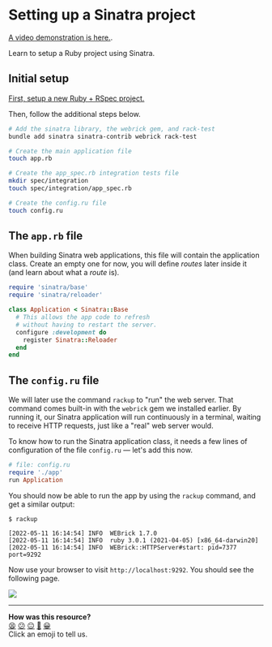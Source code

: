# Setting up a Sinatra project

[A video demonstration is here.](https://www.youtube.com/watch?v=1j0PS6e0CZk).

Learn to setup a Ruby project using Sinatra.

## Initial setup

[First, setup a new Ruby + RSpec project.](https://github.com/makersacademy/golden-square/blob/main/pills/setting_up_an_rspec_project.md)

Then, follow the additional steps below.

```bash
# Add the sinatra library, the webrick gem, and rack-test
bundle add sinatra sinatra-contrib webrick rack-test

# Create the main application file
touch app.rb

# Create the app_spec.rb integration tests file
mkdir spec/integration
touch spec/integration/app_spec.rb

# Create the config.ru file
touch config.ru
```

## The `app.rb` file

When building Sinatra web applications, this file will contain the application class. Create an empty one for now, you will define _routes_ later inside it (and learn about what a _route_ is).

```ruby
require 'sinatra/base'
require 'sinatra/reloader'

class Application < Sinatra::Base
  # This allows the app code to refresh
  # without having to restart the server.
  configure :development do
    register Sinatra::Reloader
  end
end
```

## The `config.ru` file

We will later use the command `rackup` to "run" the web server. That command comes built-in with the `webrick` gem we installed earlier. By running it, our Sinatra application will run continuously in a terminal, waiting to receive HTTP requests, just like a "real" web server would.

To know how to run the Sinatra application class, it needs a few lines of configuration of the file `config.ru` — let's add this now.

```ruby
# file: config.ru
require './app'
run Application
```

You should now be able to run the app by using the `rackup` command, and get a similar output:

```
$ rackup

[2022-05-11 16:14:54] INFO  WEBrick 1.7.0
[2022-05-11 16:14:54] INFO  ruby 3.0.1 (2021-04-05) [x86_64-darwin20]
[2022-05-11 16:14:54] INFO  WEBrick::HTTPServer#start: pid=7377 port=9292
```

Now use your browser to visit `http://localhost:9292`. You should see the following page.

![](./sinatra-home.png)

<!-- BEGIN GENERATED SECTION DO NOT EDIT -->

---

**How was this resource?**  
[😫](https://airtable.com/shrUJ3t7KLMqVRFKR?prefill_Repository=makersacademy%2Fweb-applications&prefill_File=pills%2Fsetting_up_sinatra_project.md&prefill_Sentiment=😫) [😕](https://airtable.com/shrUJ3t7KLMqVRFKR?prefill_Repository=makersacademy%2Fweb-applications&prefill_File=pills%2Fsetting_up_sinatra_project.md&prefill_Sentiment=😕) [😐](https://airtable.com/shrUJ3t7KLMqVRFKR?prefill_Repository=makersacademy%2Fweb-applications&prefill_File=pills%2Fsetting_up_sinatra_project.md&prefill_Sentiment=😐) [🙂](https://airtable.com/shrUJ3t7KLMqVRFKR?prefill_Repository=makersacademy%2Fweb-applications&prefill_File=pills%2Fsetting_up_sinatra_project.md&prefill_Sentiment=🙂) [😀](https://airtable.com/shrUJ3t7KLMqVRFKR?prefill_Repository=makersacademy%2Fweb-applications&prefill_File=pills%2Fsetting_up_sinatra_project.md&prefill_Sentiment=😀)  
Click an emoji to tell us.

<!-- END GENERATED SECTION DO NOT EDIT -->